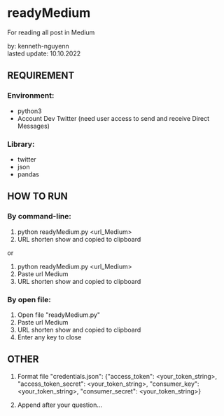 # readyMedium
For reading all post in Medium

by: kenneth-nguyenn\
lasted update: 10.10.2022

## REQUIREMENT
### Environment:
- python3
- Account Dev Twitter (need user access to send and receive Direct Messages)

### Library:
- twitter
- json
- pandas

## HOW TO RUN
### By command-line:
1. python readyMedium.py <url_Medium>
2. URL shorten show and copied to clipboard

or
1. python readyMedium.py <url_Medium>
2. Paste url Medium
3. URL shorten show and copied to clipboard

### By open file:
1. Open file "readyMedium.py"
2. Paste url Medium
3. URL shorten show and copied to clipboard
4. Enter any key to close

## OTHER
1. Format file "credentials.json":
{"access_token": <your_token_string>, 
"access_token_secret": <your_token_string>, 
"consumer_key": <your_token_string>, 
"consumer_secret": <your_token_string>}

2. Append after your question...
